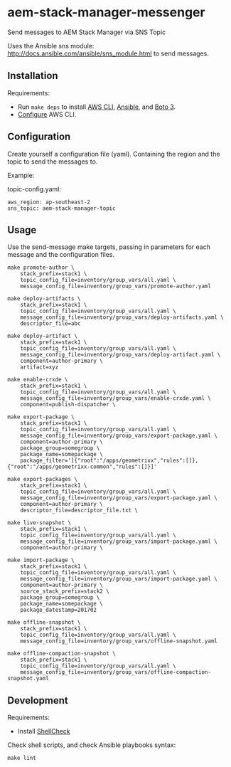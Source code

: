 # aem-stack-manager-messenger
Send messages to AEM Stack Manager via SNS Topic

Uses the Ansible sns module: http://docs.ansible.com/ansible/sns_module.html to send messages.


## Installation


Requirements:

* Run `make deps` to install [AWS CLI](http://docs.aws.amazon.com/cli/latest/userguide/installing.html), [Ansible](http://docs.ansible.com/ansible/intro_installation.html), and [Boto 3](https://boto3.readthedocs.io/en/latest/).
* [Configure](http://docs.aws.amazon.com/cli/latest/userguide/cli-chap-getting-started.html#cli-quick-configuration) AWS CLI.



## Configuration

Create yourself a configuration file (yaml). Containing the region and the topic to send the messages to.

Example:

topic-config.yaml:

```
aws_region: ap-southeast-2
sns_topic: aem-stack-manager-topic
```


## Usage

Use the send-message make targets, passing in parameters for each message and the configuration files.


```
make promote-author \
    stack_prefix=stack1 \
    topic_config_file=inventory/group_vars/all.yaml \
    message_config_file=inventory/group_vars/promote-author.yaml

```

```
make deploy-artifacts \
    stack_prefix=stack1 \
    topic_config_file=inventory/group_vars/all.yaml \
    message_config_file=inventory/group_vars/deploy-artifacts.yaml \
    descriptor_file=abc

```

```
make deploy-artifact \
    stack_prefix=stack1 \
    topic_config_file=inventory/group_vars/all.yaml \
    message_config_file=inventory/group_vars/deploy-artifact.yaml \
    component=author-primary \
    artifact=xyz
```

```
make enable-crxde \
    stack_prefix=stack1 \
    topic_config_file=inventory/group_vars/all.yaml \
    message_config_file=inventory/group_vars/enable-crxde.yaml \
    component=publish-dispatcher \
```

```
make export-package \
    stack_prefix=stack1 \
    topic_config_file=inventory/group_vars/all.yaml \
    message_config_file=inventory/group_vars/export-package.yaml \
    component=author-primary \
    package_group=somegroup \
    package_name=somepackage \
    package_filter='[{"root":"/apps/geometrixx","rules":[]},{"root":"/apps/geometrixx-common","rules":[]}]'
```

```
make export-packages \
    stack_prefix=stack1 \
    topic_config_file=inventory/group_vars/all.yaml \
    message_config_file=inventory/group_vars/export-package.yaml \
    component=author-primary \
    descriptor_file=descriptor_file.txt \   
```


```
make live-snapshot \
    stack_prefix=stack1 \
    topic_config_file=inventory/group_vars/all.yaml \
    message_config_file=inventory/group_vars/import-package.yaml \
    component=author-primary \
```


```
make import-package \
    stack_prefix=stack1 \
    topic_config_file=inventory/group_vars/all.yaml \
    message_config_file=inventory/group_vars/import-package.yaml \
    component=author-primary \
    source_stack_prefix=stack2 \
    package_group=somegroup \
    package_name=somepackage \
    package_datestamp=201702
```

```
make offline-snapshot \
    stack_prefix=stack1 \
    topic_config_file=inventory/group_vars/all.yaml \
    message_config_file=inventory/group_vars/offline-snapshot.yaml

```

```
make offline-compaction-snapshot \
    stack_prefix=stack1 \
    topic_config_file=inventory/group_vars/all.yaml \
    message_config_file=inventory/group_vars/offline-compaction-snapshot.yaml

```

## Development

Requirements:

* Install [ShellCheck](https://github.com/koalaman/shellcheck#user-content-installing)

Check shell scripts, and check Ansible playbooks syntax:
```
make lint
```
